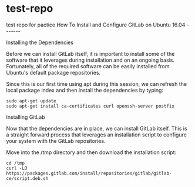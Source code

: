 # test-repo
test repo for pactice
How To Install and Configure GitLab on Ubuntu 16.04 -------

Installing the Dependencies

Before we can install GitLab itself, it is important to install some of the software that it leverages during installation and on an ongoing basis. Fortunately, all of the required software can be easily installed from Ubuntu's default package repositories.

Since this is our first time using apt during this session, we can refresh the local package index and then install the dependencies by typing:

    sudo apt-get update
    sudo apt-get install ca-certificates curl openssh-server postfix
    
Installing GitLab

Now that the dependencies are in place, we can install GitLab itself. This is a straight forward process that leverages an installation script to configure your system with the GitLab repositories.

Move into the /tmp directory and then download the installation script:

    cd /tmp
    curl -LO https://packages.gitlab.com/install/repositories/gitlab/gitlab-ce/script.deb.sh
